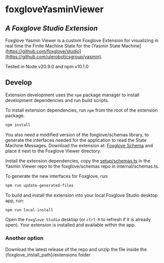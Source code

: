 # foxgloveYasminViewer

## _A Foxglove Studio Extension_

Foxglove Yasmin Viewer is a custom Foxglove Extension for visualizing in real time the Finite Machine State for the [Yasmin State Machine](https://github.com/foxglove/studio](https://github.com/uleroboticsgroup/yasmin). 

Tested in Node v20.9.0 and npm v10.1.0

## Develop

Extension development uses the `npm` package manager to install development dependencies and run build scripts.

To install extension dependencies, run `npm` from the root of the extension package.

```sh
npm install
```

You also need a modified version of the foxglove/schemas library, to generate the interfaces needed for the application to read the State Machine Messages. Download the extension at: [Foxglove Schema](https://github.com/foxglove/schemas) and place it next to the Foxglove Viewer directory.

Install the extension dependencies, copy the [setup/schemas.ts](setup/schemas.ts) in the Yasmin Viewer repo to the foxglove/schemas repo in internal/schemas.ts.

To generate the new interfaces for Foxglove, run:

```sh
npm run update-generated-files
```

To build and install the extension into your local Foxglove Studio desktop app, run:

```sh
npm run local-install
```

Open the `Foxglove Studio` desktop (or `ctrl-R` to refresh if it is already open). Your extension is installed and available within the app.

### Another option

Download the latest release of the repo and unzip the file inside the {foxglove_install_path}/extensions folder
